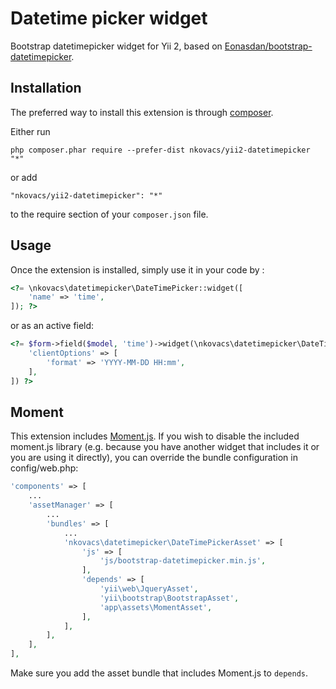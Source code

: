 Datetime picker widget
======================
Bootstrap datetimepicker widget for Yii 2, based on [Eonasdan/bootstrap-datetimepicker](https://github.com/Eonasdan/bootstrap-datetimepicker).

Installation
------------

The preferred way to install this extension is through [composer](http://getcomposer.org/download/).

Either run

```
php composer.phar require --prefer-dist nkovacs/yii2-datetimepicker "*"
```

or add

```
"nkovacs/yii2-datetimepicker": "*"
```

to the require section of your `composer.json` file.


Usage
-----

Once the extension is installed, simply use it in your code by  :

```php
<?= \nkovacs\datetimepicker\DateTimePicker::widget([
    'name' => 'time',
]); ?>
```

or as an active field:

```php
<?= $form->field($model, 'time')->widget(\nkovacs\datetimepicker\DateTimePicker::className(), [
    'clientOptions' => [
        'format' => 'YYYY-MM-DD HH:mm',
    ],
]) ?>
```

Moment
------

This extension includes [Moment.js](http://momentjs.com/). If you wish to disable the included moment.js library
(e.g. because you have another widget that includes it or you are using it directly),
you can override the bundle configuration in config/web.php:

```php
'components' => [
    ...
    'assetManager' => [
        ...
        'bundles' => [
            ...
            'nkovacs\datetimepicker\DateTimePickerAsset' => [
                'js' => [
                    'js/bootstrap-datetimepicker.min.js',
                ],
                'depends' => [
                    'yii\web\JqueryAsset',
                    'yii\bootstrap\BootstrapAsset',
                    'app\assets\MomentAsset',
                ],
            ],
        ],
    ],
],
```

Make sure you add the asset bundle that includes Moment.js to `depends`.
